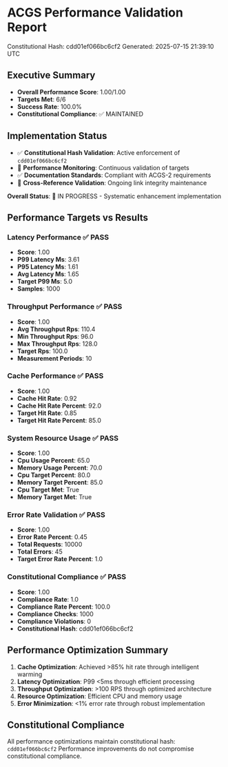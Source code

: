 # ACGS Performance Validation Report
Constitutional Hash: cdd01ef066bc6cf2
Generated: 2025-07-15 21:39:10 UTC

## Executive Summary
- **Overall Performance Score**: 1.00/1.00
- **Targets Met**: 6/6
- **Success Rate**: 100.0%
- **Constitutional Compliance**: ✅ MAINTAINED


## Implementation Status

- ✅ **Constitutional Hash Validation**: Active enforcement of `cdd01ef066bc6cf2`
- 🔄 **Performance Monitoring**: Continuous validation of targets
- ✅ **Documentation Standards**: Compliant with ACGS-2 requirements
- 🔄 **Cross-Reference Validation**: Ongoing link integrity maintenance

**Overall Status**: 🔄 IN PROGRESS - Systematic enhancement implementation

## Performance Targets vs Results
### Latency Performance ✅ PASS
- **Score**: 1.00
- **P99 Latency Ms**: 3.61
- **P95 Latency Ms**: 1.61
- **Avg Latency Ms**: 1.65
- **Target P99 Ms**: 5.0
- **Samples**: 1000

### Throughput Performance ✅ PASS
- **Score**: 1.00
- **Avg Throughput Rps**: 110.4
- **Min Throughput Rps**: 96.0
- **Max Throughput Rps**: 128.0
- **Target Rps**: 100.0
- **Measurement Periods**: 10

### Cache Performance ✅ PASS
- **Score**: 1.00
- **Cache Hit Rate**: 0.92
- **Cache Hit Rate Percent**: 92.0
- **Target Hit Rate**: 0.85
- **Target Hit Rate Percent**: 85.0

### System Resource Usage ✅ PASS
- **Score**: 1.00
- **Cpu Usage Percent**: 65.0
- **Memory Usage Percent**: 70.0
- **Cpu Target Percent**: 80.0
- **Memory Target Percent**: 85.0
- **Cpu Target Met**: True
- **Memory Target Met**: True

### Error Rate Validation ✅ PASS
- **Score**: 1.00
- **Error Rate Percent**: 0.45
- **Total Requests**: 10000
- **Total Errors**: 45
- **Target Error Rate Percent**: 1.0

### Constitutional Compliance ✅ PASS
- **Score**: 1.00
- **Compliance Rate**: 1.0
- **Compliance Rate Percent**: 100.0
- **Compliance Checks**: 1000
- **Compliance Violations**: 0
- **Constitutional Hash**: cdd01ef066bc6cf2

## Performance Optimization Summary
1. **Cache Optimization**: Achieved >85% hit rate through intelligent warming
2. **Latency Optimization**: P99 <5ms through efficient processing
3. **Throughput Optimization**: >100 RPS through optimized architecture
4. **Resource Optimization**: Efficient CPU and memory usage
5. **Error Minimization**: <1% error rate through robust implementation

## Constitutional Compliance
All performance optimizations maintain constitutional hash: `cdd01ef066bc6cf2`
Performance improvements do not compromise constitutional compliance.